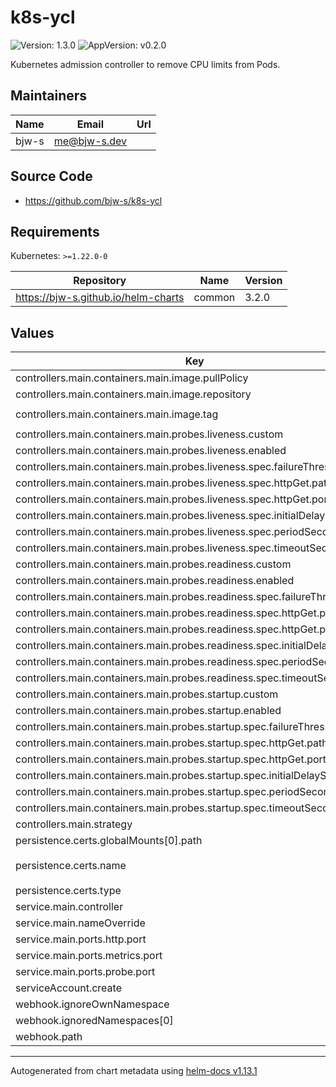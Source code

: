 # k8s-ycl

![Version: 1.3.0](https://img.shields.io/badge/Version-1.3.0-informational?style=flat-square) ![AppVersion: v0.2.0](https://img.shields.io/badge/AppVersion-v0.2.0-informational?style=flat-square)

Kubernetes admission controller to remove CPU limits from Pods.

## Maintainers

| Name | Email | Url |
| ---- | ------ | --- |
| bjw-s | <me@bjw-s.dev> |  |

## Source Code

* <https://github.com/bjw-s/k8s-ycl>

## Requirements

Kubernetes: `>=1.22.0-0`

| Repository | Name | Version |
|------------|------|---------|
| https://bjw-s.github.io/helm-charts | common | 3.2.0 |

## Values

| Key | Type | Default | Description |
|-----|------|---------|-------------|
| controllers.main.containers.main.image.pullPolicy | string | `"Always"` |  |
| controllers.main.containers.main.image.repository | string | `"ghcr.io/bjw-s/k8s-ycl"` |  |
| controllers.main.containers.main.image.tag | string | `"{{ .Chart.AppVersion }}"` |  |
| controllers.main.containers.main.probes.liveness.custom | bool | `true` |  |
| controllers.main.containers.main.probes.liveness.enabled | bool | `true` |  |
| controllers.main.containers.main.probes.liveness.spec.failureThreshold | int | `3` |  |
| controllers.main.containers.main.probes.liveness.spec.httpGet.path | string | `"/healthz"` |  |
| controllers.main.containers.main.probes.liveness.spec.httpGet.port | int | `8081` |  |
| controllers.main.containers.main.probes.liveness.spec.initialDelaySeconds | int | `0` |  |
| controllers.main.containers.main.probes.liveness.spec.periodSeconds | int | `10` |  |
| controllers.main.containers.main.probes.liveness.spec.timeoutSeconds | int | `1` |  |
| controllers.main.containers.main.probes.readiness.custom | bool | `true` |  |
| controllers.main.containers.main.probes.readiness.enabled | bool | `true` |  |
| controllers.main.containers.main.probes.readiness.spec.failureThreshold | int | `3` |  |
| controllers.main.containers.main.probes.readiness.spec.httpGet.path | string | `"/readyz"` |  |
| controllers.main.containers.main.probes.readiness.spec.httpGet.port | int | `8081` |  |
| controllers.main.containers.main.probes.readiness.spec.initialDelaySeconds | int | `0` |  |
| controllers.main.containers.main.probes.readiness.spec.periodSeconds | int | `10` |  |
| controllers.main.containers.main.probes.readiness.spec.timeoutSeconds | int | `1` |  |
| controllers.main.containers.main.probes.startup.custom | bool | `true` |  |
| controllers.main.containers.main.probes.startup.enabled | bool | `true` |  |
| controllers.main.containers.main.probes.startup.spec.failureThreshold | int | `30` |  |
| controllers.main.containers.main.probes.startup.spec.httpGet.path | string | `"/healthz"` |  |
| controllers.main.containers.main.probes.startup.spec.httpGet.port | int | `8081` |  |
| controllers.main.containers.main.probes.startup.spec.initialDelaySeconds | int | `0` |  |
| controllers.main.containers.main.probes.startup.spec.periodSeconds | int | `5` |  |
| controllers.main.containers.main.probes.startup.spec.timeoutSeconds | int | `1` |  |
| controllers.main.strategy | string | `"RollingUpdate"` |  |
| persistence.certs.globalMounts[0].path | string | `"/tls"` |  |
| persistence.certs.name | string | `"{{ include \"k8s-ycl.servingCertificate\" . }}"` |  |
| persistence.certs.type | string | `"secret"` |  |
| service.main.controller | string | `"main"` |  |
| service.main.nameOverride | string | `"webhook"` |  |
| service.main.ports.http.port | int | `9443` |  |
| service.main.ports.metrics.port | int | `8080` |  |
| service.main.ports.probe.port | int | `8081` |  |
| serviceAccount.create | bool | `true` |  |
| webhook.ignoreOwnNamespace | bool | `true` |  |
| webhook.ignoredNamespaces[0] | string | `"kube-system"` |  |
| webhook.path | string | `"/mutate--v1-pod"` |  |

----------------------------------------------
Autogenerated from chart metadata using [helm-docs v1.13.1](https://github.com/norwoodj/helm-docs/releases/v1.13.1)
